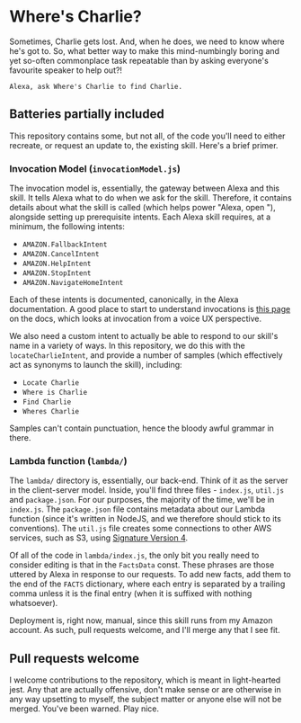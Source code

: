 # Where's Charlie?

Sometimes, Charlie gets lost. And, when he does, we need to know where he's got to. So, what better way to make this mind-numbingly boring and yet so-often commonplace task repeatable than by asking everyone's favourite speaker to help out?!

```
Alexa, ask Where's Charlie to find Charlie.
```

## Batteries partially included

This repository contains some, but not all, of the code you'll need to either recreate, or request an update to, the existing skill. Here's a brief primer.

### Invocation Model (`invocationModel.js`)

The invocation model is, essentially, the gateway between Alexa and this skill. It tells Alexa what to do when we ask for the skill. Therefore, it contains details about what the skill is called (which helps power "Alexa, open <skill>"), alongside setting up prerequisite intents. Each Alexa skill requires, at a minimum, the following intents:

- `AMAZON.FallbackIntent`
- `AMAZON.CancelIntent`
- `AMAZON.HelpIntent`
- `AMAZON.StopIntent`
- `AMAZON.NavigateHomeIntent`

Each of these intents is documented, canonically, in the Alexa documentation. A good place to start to understand invocations is [this page](https://developer.amazon.com/docs/custom-skills/understanding-how-users-invoke-custom-skills.html) on the docs, which looks at invocation from a voice UX perspective.

We also need a custom intent to actually be able to respond to our skill's name in a variety of ways. In this repository, we do this with the `locateCharlieIntent`, and provide a number of samples (which effectively act as synonyms to launch the skill), including:

- `Locate Charlie`
- `Where is Charlie`
- `Find Charlie`
- `Wheres Charlie`

Samples can't contain punctuation, hence the bloody awful grammar in there.

### Lambda function (`lambda/`)

The `lambda/` directory is, essentially, our back-end. Think of it as the server in the client-server model. Inside, you'll find three files - `index.js`, `util.js` and `package.json`. For our purposes, the majority of the time, we'll be in `index.js`. The `package.json` file contains metadata about our Lambda function (since it's written in NodeJS, and we therefore should stick to its conventions). The `util.js` file creates some connections to other AWS services, such as S3, using [Signature Version 4](https://docs.aws.amazon.com/general/latest/gr/signature-version-4.html).

Of all of the code in `lambda/index.js`, the only bit you really need to consider editing is that in the `FactsData` const. These phrases are those uttered by Alexa in response to our requests. To add new facts, add them to the end of the `FACTS` dictionary, where each entry is separated by a trailing comma unless it is the final entry (when it is suffixed with nothing whatsoever).

Deployment is, right now, manual, since this skill runs from my Amazon account. As such, pull requests welcome, and I'll merge any that I see fit.

## Pull requests welcome

I welcome contributions to the repository, which is meant in light-hearted jest. Any that are actually offensive, don't make sense or are otherwise in any way upsetting to myself, the subject matter or anyone else will not be merged. You've been warned. Play nice.
